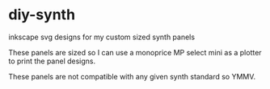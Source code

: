 # diy-synth

inkscape svg designs for my custom sized synth panels

These panels are sized so I can use a monoprice MP select mini as a plotter to print the panel designs.

These panels are not compatible with any given synth standard so YMMV.
